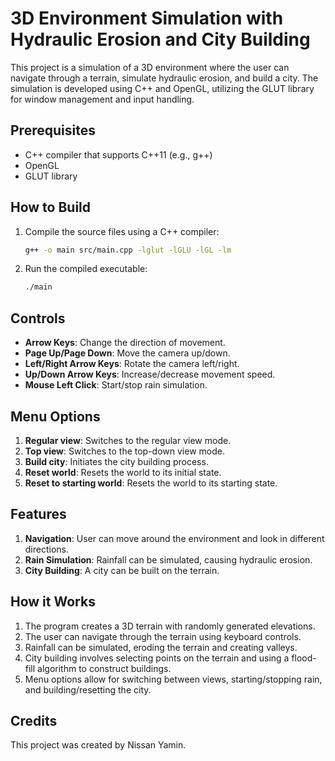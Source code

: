 # 3D Environment Simulation with Hydraulic Erosion and City Building

This project is a simulation of a 3D environment where the user can navigate through a terrain, simulate hydraulic erosion, and build a city. The simulation is developed using C++ and OpenGL, utilizing the GLUT library for window management and input handling.

## Prerequisites

- C++ compiler that supports C++11 (e.g., g++)
- OpenGL
- GLUT library

## How to Build

1. Compile the source files using a C++ compiler:

    ```bash
    g++ -o main src/main.cpp -lglut -lGLU -lGL -lm
    ```

2. Run the compiled executable:

    ```bash
    ./main
    ```

## Controls

- **Arrow Keys**: Change the direction of movement.
- **Page Up/Page Down**: Move the camera up/down.
- **Left/Right Arrow Keys**: Rotate the camera left/right.
- **Up/Down Arrow Keys**: Increase/decrease movement speed.
- **Mouse Left Click**: Start/stop rain simulation.

## Menu Options

1. **Regular view**: Switches to the regular view mode.
2. **Top view**: Switches to the top-down view mode.
3. **Build city**: Initiates the city building process.
4. **Reset world**: Resets the world to its initial state.
5. **Reset to starting world**: Resets the world to its starting state.

## Features

1. **Navigation**: User can move around the environment and look in different directions.
2. **Rain Simulation**: Rainfall can be simulated, causing hydraulic erosion.
3. **City Building**: A city can be built on the terrain.

## How it Works

1. The program creates a 3D terrain with randomly generated elevations.
2. The user can navigate through the terrain using keyboard controls.
3. Rainfall can be simulated, eroding the terrain and creating valleys.
4. City building involves selecting points on the terrain and using a flood-fill algorithm to construct buildings.
5. Menu options allow for switching between views, starting/stopping rain, and building/resetting the city.

## Credits

This project was created by Nissan Yamin.
